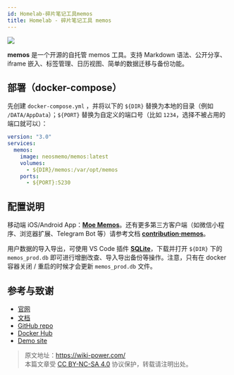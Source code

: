 ```yaml
---
id: Homelab-碎片笔记工具memos
title: Homelab - 碎片笔记工具 memos
---
```


![](https://wiki-media-1253965369.cos.ap-guangzhou.myqcloud.com/img/202304111548420.png)

**memos** 是一个开源的自托管 memos 工具。支持 Markdown 语法、公开分享、iframe 嵌入、标签管理、日历视图、简单的数据迁移与备份功能。

## 部署（docker-compose）

先创建 `docker-compose.yml` ，并将以下的 `${DIR}` 替换为本地的目录（例如 `/DATA/AppData`）；`${PORT}` 替换为自定义的端口号（比如 `1234`，选择不被占用的端口就可以）：

```yml title="docker-compose.yml"
version: "3.0"
services:
  memos:
    image: neosmemo/memos:latest
    volumes:
      - ${DIR}/memos:/var/opt/memos
    ports:
      - ${PORT}:5230
```

## 配置说明

移动端 iOS/Android App：[**Moe Memos**](https://memos.moe/)。还有更多第三方客户端（如微信小程序、浏览器扩展、Telegram Bot 等）请参考文档 [**contribution·memos**](https://github.com/usememos/memos#contribution)。

用户数据的导入导出，可使用 VS Code 插件 [**SQLite**](https://marketplace.visualstudio.com/items?itemName=alexcvzz.vscode-sqlite)，下载并打开 `${DIR}` 下的 `memos_prod.db` 即可进行增删改查、导入导出备份等操作。注意，只有在 docker 容器关闭 / 重启的时候才会更新 `memos_prod.db` 文件。

## 参考与致谢

- [官网](https://usememos.com/)
- [文档](https://usememos.com/docs/install#docker-compose)
- [GitHub repo](https://github.com/usememos/memos)
- [Docker Hub](https://hub.docker.com/r/neosmemo/memos)
- [Demo site](https://demo.usememos.com/)

> 原文地址：<https://wiki-power.com/>  
> 本篇文章受 [CC BY-NC-SA 4.0](https://creativecommons.org/licenses/by/4.0/deed.zh) 协议保护，转载请注明出处。
